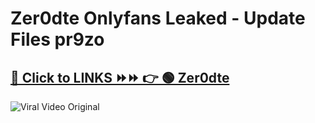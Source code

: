 
 # Zer0dte Onlyfans Leaked - Update Files pr9zo

## <h2><a href="https://clipsfans.com/Zer0dte&ref=git">🔗 Click to LINKS ⏩⏩ 👉 🟢 Zer0dte </a></h2>

<a href="https://clipsfans.com/Zer0dte&ref=git" rel="nofollow" data-target="animated-image.originalLink"><img src="https://i.ibb.co.com/xMMVF88/686577567.gif" alt="Viral Video Original" style="max-width: 100%; display: inline-block;" data-target="animated-image.originalImage"></a>


